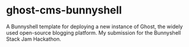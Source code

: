 # ghost-cms-bunnyshell
A Bunnyshell template for deploying a new instance of Ghost, the widely used open-source blogging platform. My submission for the Bunnyshell Stack Jam Hackathon.
